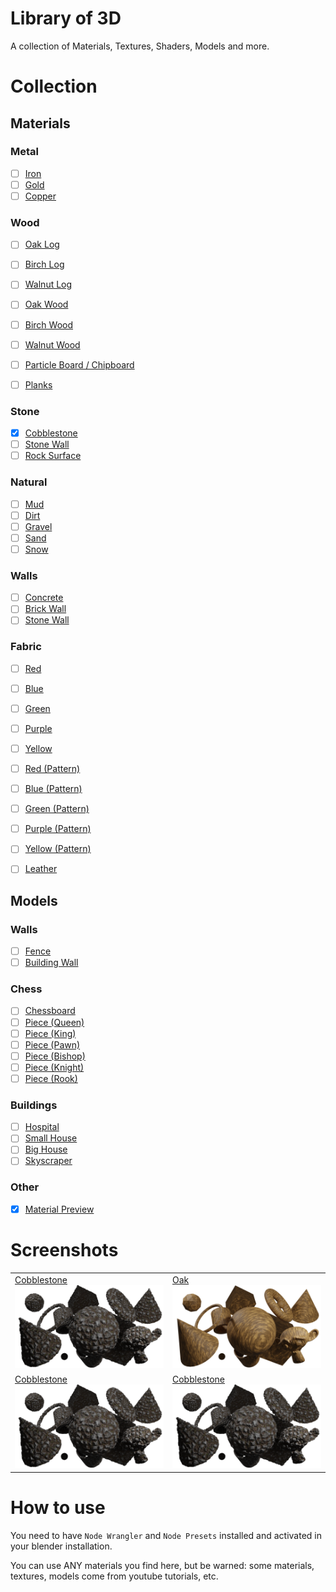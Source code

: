 # Library of 3D

A collection of Materials, Textures, Shaders, Models and more.

# Collection

## Materials

### Metal

- [ ] [Iron]()
- [ ] [Gold]()
- [ ] [Copper]()

### Wood

- [ ] [Oak Log]()
- [ ] [Birch Log]()
- [ ] [Walnut Log]()

- [ ] [Oak Wood](materials/oak.blend)
- [ ] [Birch Wood]()
- [ ] [Walnut Wood]()

- [ ] [Particle Board / Chipboard]()
- [ ] [Planks]()

### Stone

- [x] [Cobblestone](materials/cobblestone.blend)
- [ ] [Stone Wall]()
- [ ] [Rock Surface]()

### Natural

- [ ] [Mud]()
- [ ] [Dirt]()
- [ ] [Gravel]()
- [ ] [Sand]()
- [ ] [Snow]()

### Walls

- [ ] [Concrete]()
- [ ] [Brick Wall]()
- [ ] [Stone Wall]()

### Fabric

- [ ] [Red]()
- [ ] [Blue]()
- [ ] [Green]()
- [ ] [Purple]()
- [ ] [Yellow]()

- [ ] [Red (Pattern)]()
- [ ] [Blue (Pattern)]()
- [ ] [Green (Pattern)]()
- [ ] [Purple (Pattern)]()
- [ ] [Yellow (Pattern)]()

- [ ] [Leather]()

## Models

### Walls

- [ ] [Fence]()
- [ ] [Building Wall]()

### Chess

- [ ] [Chessboard]()
- [ ] [Piece (Queen)]()
- [ ] [Piece (King)]()
- [ ] [Piece (Pawn)]()
- [ ] [Piece (Bishop)]()
- [ ] [Piece (Knight)]()
- [ ] [Piece (Rook)]()

### Buildings

- [ ] [Hospital]()
- [ ] [Small House]()
- [ ] [Big House]()
- [ ] [Skyscraper]()

### Other

- [x] [Material Preview](models/material_preview.blend)

# Screenshots

|                                                                                           |                                                                                           |
| ----------------------------------------------------------------------------------------- | ----------------------------------------------------------------------------------------- |
| [Cobblestone](materials/cobblestone.blend)<BR>![cobblestone](screenshots/cobblestone.png) | [Oak](materials/oak.blend)<BR>![oak](screenshots/oak.png)                                 |
| [Cobblestone](materials/cobblestone.blend)<BR>![cobblestone](screenshots/cobblestone.png) | [Cobblestone](materials/cobblestone.blend)<BR>![cobblestone](screenshots/cobblestone.png) |

# How to use

You need to have `Node Wrangler` and `Node Presets` installed and activated in your blender installation.

You can use ANY materials you find here, but be warned: some materials, textures, models come from youtube tutorials, etc.
